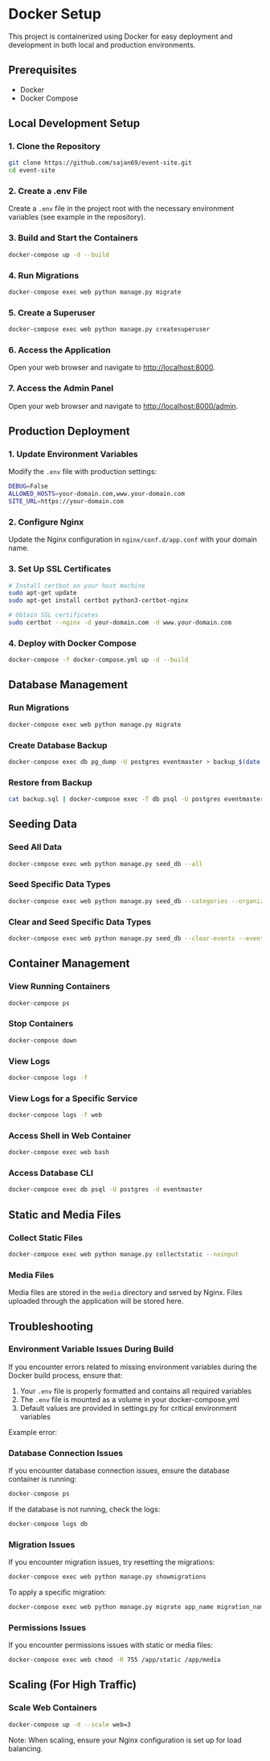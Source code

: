 # Docker Setup

This project is containerized using Docker for easy deployment and development in both local and production environments.

## Prerequisites

- Docker
- Docker Compose

## Local Development Setup

### 1. Clone the Repository
```bash
git clone https://github.com/sajan69/event-site.git
cd event-site
```

### 2. Create a .env File
Create a `.env` file in the project root with the necessary environment variables (see example in the repository).

### 3. Build and Start the Containers
```bash
docker-compose up -d --build
```

### 4. Run Migrations
```bash
docker-compose exec web python manage.py migrate
```

### 5. Create a Superuser
```bash
docker-compose exec web python manage.py createsuperuser
```

### 6. Access the Application
Open your web browser and navigate to [http://localhost:8000](http://localhost:8000).

### 7. Access the Admin Panel
Open your web browser and navigate to [http://localhost:8000/admin](http://localhost:8000/admin).

## Production Deployment

### 1. Update Environment Variables
Modify the `.env` file with production settings:
```bash
DEBUG=False
ALLOWED_HOSTS=your-domain.com,www.your-domain.com
SITE_URL=https://your-domain.com
```

### 2. Configure Nginx
Update the Nginx configuration in `nginx/conf.d/app.conf` with your domain name.

### 3. Set Up SSL Certificates
```bash
# Install certbot on your host machine
sudo apt-get update
sudo apt-get install certbot python3-certbot-nginx

# Obtain SSL certificates
sudo certbot --nginx -d your-domain.com -d www.your-domain.com
```

### 4. Deploy with Docker Compose
```bash
docker-compose -f docker-compose.yml up -d --build
```

## Database Management

### Run Migrations
```bash
docker-compose exec web python manage.py migrate
```

### Create Database Backup
```bash
docker-compose exec db pg_dump -U postgres eventmaster > backup_$(date +%Y-%m-%d_%H-%M-%S).sql
```

### Restore from Backup
```bash
cat backup.sql | docker-compose exec -T db psql -U postgres eventmaster
```

## Seeding Data

### Seed All Data
```bash
docker-compose exec web python manage.py seed_db --all
```

### Seed Specific Data Types
```bash
docker-compose exec web python manage.py seed_db --categories --organizers --tags
```

### Clear and Seed Specific Data Types
```bash
docker-compose exec web python manage.py seed_db --clear-events --events
```

## Container Management

### View Running Containers
```bash
docker-compose ps
```

### Stop Containers
```bash
docker-compose down
```

### View Logs
```bash
docker-compose logs -f
```

### View Logs for a Specific Service
```bash
docker-compose logs -f web
```

### Access Shell in Web Container
```bash
docker-compose exec web bash
```

### Access Database CLI
```bash
docker-compose exec db psql -U postgres -d eventmaster
```

## Static and Media Files

### Collect Static Files
```bash
docker-compose exec web python manage.py collectstatic --noinput
```

### Media Files
Media files are stored in the `media` directory and served by Nginx. Files uploaded through the application will be stored here.

## Troubleshooting

### Environment Variable Issues During Build
If you encounter errors related to missing environment variables during the Docker build process, ensure that:

1. Your `.env` file is properly formatted and contains all required variables
2. The `.env` file is mounted as a volume in your docker-compose.yml
3. Default values are provided in settings.py for critical environment variables

Example error:

### Database Connection Issues
If you encounter database connection issues, ensure the database container is running:
```bash
docker-compose ps
```

If the database is not running, check the logs:
```bash
docker-compose logs db
```

### Migration Issues
If you encounter migration issues, try resetting the migrations:
```bash
docker-compose exec web python manage.py showmigrations
```

To apply a specific migration:
```bash
docker-compose exec web python manage.py migrate app_name migration_name
```

### Permissions Issues
If you encounter permissions issues with static or media files:
```bash
docker-compose exec web chmod -R 755 /app/static /app/media
```

## Scaling (For High Traffic)

### Scale Web Containers
```bash
docker-compose up -d --scale web=3
```

Note: When scaling, ensure your Nginx configuration is set up for load balancing.
```
